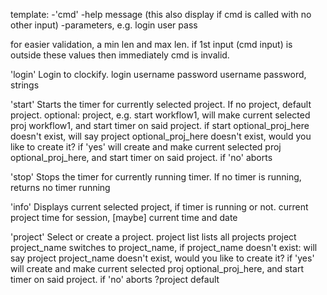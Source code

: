 template:
-'cmd'
-help message (this also display if cmd is called with no other input)
-parameters, e.g. login user pass

for easier validation, a min len and max len. if 1st input (cmd input) is outside these values
then immediately cmd is invalid.

'login'
Login to clockify. login username password 
username password, strings

'start'
Starts the timer for currently selected project. If no project, default project.
optional: project, e.g. start workflow1, will make current selected proj workflow1, and start timer on said project.
    if start optional_proj_here doesn't exist, will say project optional_proj_here doesn't exist, would you like to create it?
        if 'yes' will create and make current selected proj optional_proj_here, and start timer on said project.
        if 'no' aborts
 

'stop'
Stops the timer for currently running timer. If no timer is running, returns no timer running

'info'
Displays current selected project, if timer is running or not. current project time for session,
[maybe] current time and date

'project'
Select or create a project. 
    project list 
        lists all projects
    project project_name
        switches to project_name, if project_name doesn't exist:
        will say project project_name doesn't exist, would you like to create it?
        if 'yes' will create and make current selected proj optional_proj_here, and start timer on said project.
        if 'no' aborts
    ?project default


